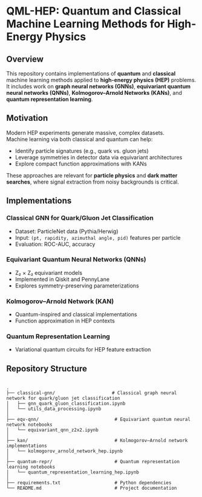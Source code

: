 # QML-HEP: Quantum and Classical Machine Learning Methods for High-Energy Physics

## Overview
This repository contains implementations of **quantum** and **classical** machine learning methods applied to **high-energy physics (HEP)** problems.  
It includes work on **graph neural networks (GNNs)**, **equivariant quantum neural networks (QNNs)**, **Kolmogorov–Arnold Networks (KANs)**, and **quantum representation learning**.

## Motivation
Modern HEP experiments generate massive, complex datasets.  
Machine learning via both classical and quantum can help:
- Identify particle signatures (e.g., quark vs. gluon jets)
- Leverage symmetries in detector data via equivariant architectures
- Explore compact function approximations with KANs

These approaches are relevant for **particle physics** and **dark matter searches**, where signal extraction from noisy backgrounds is critical.

## Implementations

### Classical GNN for Quark/Gluon Jet Classification
- Dataset: ParticleNet data (Pythia/Herwig)
- Input: `(pt, rapidity, azimuthal angle, pid)` features per particle
- Evaluation: ROC-AUC, accuracy

### Equivariant Quantum Neural Networks (QNNs)
- Z₂ × Z₂ equivariant models
- Implemented in Qiskit and PennyLane
- Explores symmetry-preserving parameterizations

### Kolmogorov–Arnold Network (KAN)
- Quantum-inspired and classical implementations
- Function approximation in HEP contexts

### Quantum Representation Learning
- Variational quantum circuits for HEP feature extraction

## Repository Structure
```
      
.
├── classical-gnn/                     # Classical graph neural network for quark/gluon jet classification
│   ├── gnn_quark_gluon_classification.ipynb
│   └── utils_data_processing.ipynb
│
├── eqv-qnn/                            # Equivariant quantum neural network notebooks
│   └── equivariant_qnn_z2x2.ipynb
│
├── kan/                                # Kolmogorov–Arnold network implementations
│   └── kolmogorov_arnold_network_hep.ipynb
│
├── quantum-repr/                       # Quantum representation learning notebooks
│   └── quantum_representation_learning_hep.ipynb
│
├── requirements.txt                    # Python dependencies
└── README.md                           # Project documentation
```
